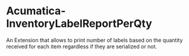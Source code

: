 # Acumatica-InventoryLabelReportPerQty
An Extension that allows to print number of labels based on the quantity received for each item regardless if they are serialized or not.
